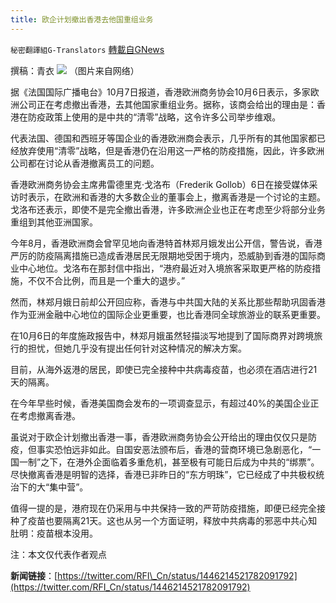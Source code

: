 ```yaml
---
title: 欧企计划撤出香港去他国重组业务
---
```

`秘密翻譯組G-Translators` [轉載自GNews](https://gnews.org/zh-hans/1580478/)

撰稿：青衣
![](https://assets.gnews.org/wp-content/uploads/2021/10/图片2-8.png)
（图片来自网络）

据《法国国际广播电台》10月7日报道，香港欧洲商务协会10月6日表示，多家欧洲公司正在考虑撤出香港，去其他国家重组业务。据称，该商会给出的理由是：香港在防疫政策上使用的是中共的“清零”战略，这令许多公司举步维艰。

代表法国、德国和西班牙等国企业的香港欧洲商会表示，几乎所有的其他国家都已经放弃使用“清零”战略，但是香港仍在沿用这一严格的防疫措施，因此，许多欧洲公司都在讨论从香港撤离员工的问题。

香港欧洲商务协会主席弗雷德里克‧戈洛布（Frederik Gollob）6日在接受媒体采访时表示，在欧洲和香港的大多数企业的董事会上，撤离香港是一个讨论的主题。戈洛布还表示，即使不是完全撤出香港，许多欧洲企业也正在考虑至少将部分业务重组到其他亚洲国家。

今年8月，香港欧洲商会曾罕见地向香港特首林郑月娥发出公开信，警告说，香港严厉的防疫隔离措施已造成香港居民无限期地受困于境内，恐威胁到香港的国际商业中心地位。戈洛布在那封信中指出，“港府最近对入境旅客采取更严格的防疫措施，不仅不合比例，而且是一个重大的退步。”

然而，林郑月娥日前却公开回应称，香港与中共国大陆的关系比那些帮助巩固香港作为亚洲金融中心地位的国际企业更重要，也比香港同全球旅游业的联系更重要。

在10月6日的年度施政报告中，林郑月娥虽然轻描淡写地提到了国际商界对跨境旅行的担忧，但她几乎没有提出任何针对这种情况的解决方案。

目前，从海外返港的居民，即使已完全接种中共病毒疫苗，也必须在酒店进行21天的隔离。

在今年早些时候，香港美国商会发布的一项调查显示，有超过40%的美国企业正在考虑撤离香港。

虽说对于欧企计划撤出香港一事，香港欧洲商务协会公开给出的理由仅仅只是防疫，但事实恐怕远非如此。自国安恶法颁布后，香港的营商环境已急剧恶化，“一国一制”之下，在港外企面临着多重危机，甚至极有可能日后成为中共的“绑票”。尽快撤离香港是明智的选择，香港已非昨日的“东方明珠”，它已经成了中共极权统治下的大“集中营”。

值得一提的是，港府现在仍采用与中共保持一致的严苛防疫措施，即便已经完全接种了疫苗也要隔离21天。这也从另一个方面证明，释放中共病毒的邪恶中共心知肚明：疫苗根本没用。

注：本文仅代表作者观点

**新闻链接**：[https://twitter.com/RFI\_Cn/status/1446214521782091792](https://twitter.com/RFI_Cn/status/1446214521782091792)
